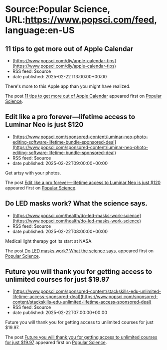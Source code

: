 # Source:Popular Science, URL:https://www.popsci.com/feed, language:en-US

## 11 tips to get more out of Apple Calendar
 - [https://www.popsci.com/diy/apple-calendar-tips](https://www.popsci.com/diy/apple-calendar-tips)
 - RSS feed: $source
 - date published: 2025-02-22T13:00:00+00:00

<p>There's more to this Apple app than you might have realized.</p>
<p>The post <a href="https://www.popsci.com/diy/apple-calendar-tips/">11 tips to get more out of Apple Calendar</a> appeared first on <a href="https://www.popsci.com">Popular Science</a>.</p>

## Edit like a pro forever—lifetime access to Luminar Neo is just $120
 - [https://www.popsci.com/sponsored-content/luminar-neo-photo-editing-software-lifetime-bundle-sponsored-deal](https://www.popsci.com/sponsored-content/luminar-neo-photo-editing-software-lifetime-bundle-sponsored-deal)
 - RSS feed: $source
 - date published: 2025-02-22T09:00:00+00:00

<p>Get artsy with your photos.</p>
<p>The post <a href="https://www.popsci.com/sponsored-content/luminar-neo-photo-editing-software-lifetime-bundle-sponsored-deal/">Edit like a pro forever—lifetime access to Luminar Neo is just $120</a> appeared first on <a href="https://www.popsci.com">Popular Science</a>.</p>

## Do LED masks work? What the science says.
 - [https://www.popsci.com/health/do-led-masks-work-science](https://www.popsci.com/health/do-led-masks-work-science)
 - RSS feed: $source
 - date published: 2025-02-22T08:00:00+00:00

<p>Medical light therapy got its start at NASA.</p>
<p>The post <a href="https://www.popsci.com/health/do-led-masks-work-science/">Do LED masks work? What the science says.</a> appeared first on <a href="https://www.popsci.com">Popular Science</a>.</p>

## Future you will thank you for getting access to unlimited courses for just $19.97
 - [https://www.popsci.com/sponsored-content/stackskills-edu-unlimited-lifetime-access-sponsored-deal](https://www.popsci.com/sponsored-content/stackskills-edu-unlimited-lifetime-access-sponsored-deal)
 - RSS feed: $source
 - date published: 2025-02-22T07:00:00+00:00

<p>Future you will thank you for getting access to unlimited courses for just $19.97.</p>
<p>The post <a href="https://www.popsci.com/sponsored-content/stackskills-edu-unlimited-lifetime-access-sponsored-deal/">Future you will thank you for getting access to unlimited courses for just $19.97</a> appeared first on <a href="https://www.popsci.com">Popular Science</a>.</p>

